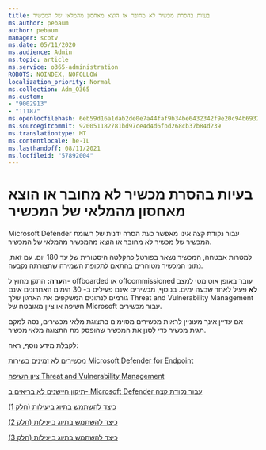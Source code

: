```yaml
---
title: בעיות בהסרת מכשיר לא מחובר או הוצא מאחסון מהמלאי של המכשיר
ms.author: pebaum
author: pebaum
manager: scotv
ms.date: 05/11/2020
ms.audience: Admin
ms.topic: article
ms.service: o365-administration
ROBOTS: NOINDEX, NOFOLLOW
localization_priority: Normal
ms.collection: Adm_O365
ms.custom:
- "9002913"
- "11187"
ms.openlocfilehash: 6eb59d16a1dab2de0e7a44faf9b34be6432342f9e20c94b6932e69e937751add
ms.sourcegitcommit: 920051182781bd97ce4d4d6fbd268cb37b84d239
ms.translationtype: MT
ms.contentlocale: he-IL
ms.lasthandoff: 08/11/2021
ms.locfileid: "57892004"
---
```

# <a name="issues-with-removing-an-offboarded-or-decommissioned-device-from-the-device-inventory"></a>בעיות בהסרת מכשיר לא מחובר או הוצא מאחסון מהמלאי של המכשיר

Microsoft Defender עבור נקודת קצה אינו מאפשר כעת הסרה ידנית של רשומת המכשיר של מכשיר לא מחובר או הוצא מהמכשיר מהמלאי של המכשיר.

למטרות אבטחה, המכשיר נשאר בפורטל כהקלטה היסטורית של עד 180 יום. עם זאת, נתוני המכשיר מטוהרים בהתאם לתקופת השמירה שתצורתה נקבעה.

**הערה:** התקן מחוץ ל- offboarded או offcommissioned עובר באופן אוטומטי למצב **לא** פעיל לאחר שבעה ימים. בנוסף, מכשירים אינם פעילים ב- 30 הימים האחרונים אינם גורמים לנתונים המשקפים את הארגון שלך Threat and Vulnerability Management חשיפה או ציון מאובטח של Microsoft עבור מכשירים.
 
אם עדיין אינך מעוניין לראות מכשירים מסוימים בתצוגת מלאי מכשירים, נסה למקם תגית מכשיר כדי לסנן את המכשיר שהופסק מת התצוגה מלאי מכשיר.

לקבלת מידע נוסף, ראה:

[מכשירים לא זמינים בשירות Microsoft Defender for Endpoint](https://docs.microsoft.com/microsoft-365/security/defender-endpoint/offboard-machines.md)

[ציון חשיפה Threat and Vulnerability Management](https://docs.microsoft.com/microsoft-365/security/defender-endpoint/tvm-exposure-score.md)

[תיקון חיישנים לא בריאים ב- Microsoft Defender עבור נקודת קצה](https://docs.microsoft.com/microsoft-365/security/defender-endpoint/fix-unhealthy-sensors#inactive-devices.md)

[כיצד להשתמש בתיוג ביעילות (חלק 1)](https://techcommunity.microsoft.com/t5/microsoft-defender-for-endpoint/how-to-use-tagging-effectively-part-1/ba-p/1964058)

[כיצד להשתמש בתיוג ביעילות (חלק 2)](https://techcommunity.microsoft.com/t5/microsoft-defender-for-endpoint/how-to-use-tagging-effectively-part-2/ba-p/1962008)

[כיצד להשתמש בתיוג ביעילות (חלק 3)](https://techcommunity.microsoft.com/t5/microsoft-defender-for-endpoint/how-to-use-tagging-effectively-part-3/ba-p/1964073)




